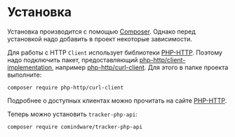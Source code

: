 # Установка

Установка производится с помощью [Composer](https://getcomposer.org/). Однако перед установкой надо
добавить в проект некоторые зависимости.

Для работы с HTTP `Client` использует библиотеки [PHP-HTTP](http://php-http.org/). Поэтому надо
подключить пакет, предоставляющий
[php-http/client-implementation](https://packagist.org/providers/php-http/client-implementation),
например [php-http/curl-client](https://packagist.org/packages/php-http/curl-client). Для этого
в папке проекта выполните:

    composer require php-http/curl-client

Подробнее о доступных клиентах можно прочитать на сайте
[PHP-HTTP](http://php-http.org/en/latest/clients.html). 

Теперь можно установить `tracker-php-api`:

    composer require comindware/tracker-php-api
